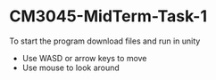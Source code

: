 # CM3045-MidTerm-Task-1

To start the program download files and run in unity


- Use WASD or arrow keys to move
- Use mouse to look around
